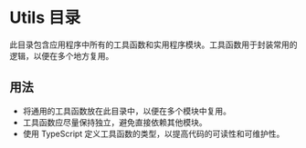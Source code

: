 # Utils 目录

此目录包含应用程序中所有的工具函数和实用程序模块。工具函数用于封装常用的逻辑，以便在多个地方复用。

## 用法

- 将通用的工具函数放在此目录中，以便在多个模块中复用。
- 工具函数应尽量保持独立，避免直接依赖其他模块。
- 使用 TypeScript 定义工具函数的类型，以提高代码的可读性和可维护性。 